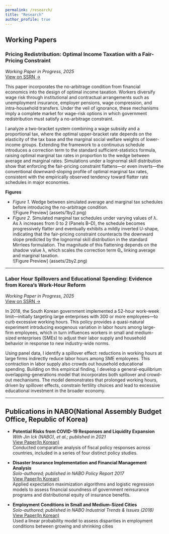 ```yaml
---
permalink: /research/
title: "Research"
author_profile: true
---
```


## Working Papers
### **Pricing Redistribution: Optimal Income Taxation with a Fair-Pricing Constraint**  
*Working Paper in Progress, 2025*  
[View on SSRN →](https://papers.ssrn.com/sol3/papers.cfm?abstract_id=5589992)

This paper incorporates the no-arbitrage condition from financial economics into the design of optimal income taxation. Workers diversify wage risk through institutional and contractual arrangements such as unemployment insurance, employer pensions, wage compression, and intra-household transfers. Under the veil of ignorance, these mechanisms imply a complete market for wage-risk options in which government redistribution must satisfy a no-arbitrage constraint.  

I analyze a two-bracket system combining a wage subsidy and a proportional tax, where the optimal upper-bracket rate depends on the elasticity of the tax base and the marginal social welfare weights of lower-income groups. Extending the framework to a continuous schedule introduces a correction term to the standard sufficient-statistics formula, raising optimal marginal tax rates in proportion to the wedge between average and marginal rates. Simulations under a lognormal skill distribution show that enforcing the fair-pricing constraint flattens—or even inverts—the conventional downward-sloping profile of optimal marginal tax rates, consistent with the empirically observed tendency toward flatter rate schedules in major economies.

**Figures**  
- *Figure 1.* Wedge between simulated average and marginal tax schedules before introducing the no-arbitrage condition.  
  ![Figure Preview] (assets/1by2.png)  
- *Figure 2.* Simulated marginal tax schedules under varying values of λ. As λ increases from 0 to 2 (Panels B–D), the schedule becomes progressively flatter and eventually exhibits a mildly inverted U-shape, indicating that the fair-pricing constraint counteracts the downward slope predicted by the lognormal skill distribution in the standard Mirrlees formulation. The magnitude of this flattening depends on the shadow value λ, which scales the correction term Θₙ linking average and marginal taxation.  
  ![Figure Preview] (assets/2by2.png)
  
---

### **Labor Hour Spillovers and Educational Spending: Evidence from Korea’s Work-Hour Reform**  
*Working Paper in Progress, 2025*  
[View on SSRN →](https://papers.ssrn.com/sol3/papers.cfm?abstract_id=5214642)

In 2018, the South Korean government implemented a 52-hour work-week limit—initially targeting large enterprises with 300 or more employees—to curb excessive working hours. This policy provides a quasi-natural experiment introducing exogenous variation in labor hours among large-firm employees, which in turn influences workers in small and medium-sized enterprises (SMEs) to adjust their labor supply and household behavior in response to new industry-wide norms.  

Using panel data, I identify a spillover effect: reductions in working hours at large firms indirectly reduce labor hours among SME employees. This contraction in labor supply also crowds out household educational spending. Building on this empirical finding, I develop a general-equilibrium overlapping-generations model that incorporates both spillover and crowd-out mechanisms. The model demonstrates that prolonged working hours, driven by spillover effects, constrain fertility choices and lead to excessive educational investment in the broader economy.

---

## Publications in NABO(National Assembly Budget Office, Republic of Korea)

- **Potential Risks from COVID-19 Responses and Liquidity Expansion**  
_With Jin Ick (NABO), et al.; published in 2021_  
[View Paper(In Korean)](https://nabo.go.kr/system/common/JSPservlet/download.jsp?fCode=33316891&fSHC=&fName=2021%EB%85%84+%EC%A3%BC%EC%9A%94%EA%B5%AD+%EA%B2%BD%EC%A0%9C+%ED%98%84%ED%99%A9+%EB%B6%84%EC%84%9D.pdf&fMime=application/pdf&fBid=19&flag=bluenet)  
Conducted comparative analysis of fiscal policy responses across countries, included in a series of four distinct policy studies.

- **Disaster Insurance Implementation and Financial Management Analysis**  
_Solo-authored; published in NABO Policy Report 2017_  
[View Paper(In Korean)](https://nabo.go.kr/system/common/JSPservlet/download.jsp?fCode=33314430&fSHC=&fName=%EC%9E%AC%EB%82%9C%EC%95%88%EC%A0%84%EA%B4%80%EB%A6%AC+%ED%98%84%ED%99%A9%EA%B3%BC+%EC%A3%BC%EC%9A%94%EB%8C%80%EC%B1%85+%EB%B6%84%EC%84%9D+5.%EC%9E%AC%EB%82%9C%EB%B3%B4%ED%97%98+%EC%9A%B4%EC%98%81%EC%8B%A4%ED%83%9C+%EC%9E%AC%EC%A0%95%EC%9A%B4%EC%9A%A9+%EB%B6%84%EC%84%9D.pdf&fMime=application/pdf&fBid=19&flag=bluenet)  
Applied expectation maximization algorithms and logistic regression models to assess financial soundness of government reinsurance programs and distributional equity of insurance benefits.

- **Employment Conditions in Small and Medium-Sized Cities**  
_Solo-authored; published in NABO Industrial Trends & Issues (2018)_  
[View Paper(In Korean)](https://nabo.go.kr/system/common/JSPservlet/download.jsp?fCode=33314781&fSHC=&fName=NABO+%EC%82%B0%EC%97%85%EB%8F%99%ED%96%A5+%26+%EC%9D%B4%EC%8A%88+%28%EC%A0%9C6%ED%98%B8%29.pdf&fMime=application/pdf&fBid=63&flag=bluenet)  
Used a linear probability model to assess disparities in employment conditions between growing and shrinking cities



